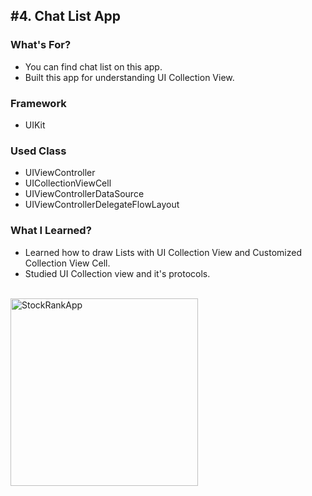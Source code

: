 ## #4. Chat List App
### What's For?
- You can find chat list on this app.
- Built this app for understanding UI Collection View.

### Framework
- UIKit

### Used Class
- UIViewController
- UICollectionViewCell
- UIViewControllerDataSource
- UIViewControllerDelegateFlowLayout

### What I Learned?
- Learned how to draw Lists with UI Collection View and Customized Collection View Cell.
- Studied UI Collection view and it's protocols.
<br><br>
<img width="300" alt="StockRankApp" src="https://user-images.githubusercontent.com/16066576/172111813-ce0dba3b-2d1c-4757-8485-a8ce3c82b2e8.gif">
